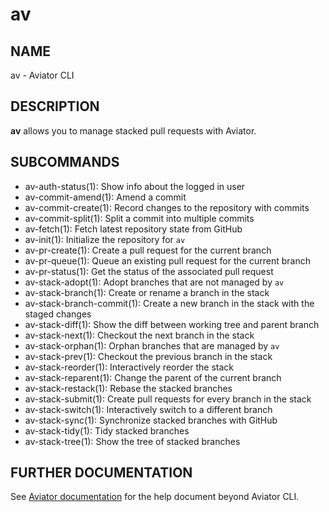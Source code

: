 # av

## NAME

av - Aviator CLI

## DESCRIPTION

**av** allows you to manage stacked pull requests with Aviator.

## SUBCOMMANDS

- av-auth-status(1): Show info about the logged in user
- av-commit-amend(1): Amend a commit
- av-commit-create(1): Record changes to the repository with commits
- av-commit-split(1): Split a commit into multiple commits
- av-fetch(1): Fetch latest repository state from GitHub
- av-init(1): Initialize the repository for `av`
- av-pr-create(1): Create a pull request for the current branch
- av-pr-queue(1): Queue an existing pull request for the current branch
- av-pr-status(1): Get the status of the associated pull request
- av-stack-adopt(1): Adopt branches that are not managed by `av`
- av-stack-branch(1): Create or rename a branch in the stack
- av-stack-branch-commit(1): Create a new branch in the stack with the staged changes
- av-stack-diff(1): Show the diff between working tree and parent branch
- av-stack-next(1): Checkout the next branch in the stack
- av-stack-orphan(1): Orphan branches that are managed by `av`
- av-stack-prev(1): Checkout the previous branch in the stack
- av-stack-reorder(1): Interactively reorder the stack
- av-stack-reparent(1): Change the parent of the current branch
- av-stack-restack(1): Rebase the stacked branches
- av-stack-submit(1): Create pull requests for every branch in the stack
- av-stack-switch(1): Interactively switch to a different branch
- av-stack-sync(1): Synchronize stacked branches with GitHub
- av-stack-tidy(1): Tidy stacked branches
- av-stack-tree(1): Show the tree of stacked branches

## FURTHER DOCUMENTATION

See [Aviator documentation](https://docs.aviator.co) for the help document
beyond Aviator CLI.
